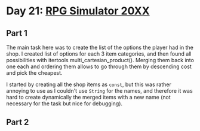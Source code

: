 # Day 21: [RPG Simulator 20XX](https://adventofcode.com/2015/day/21)

## Part 1

The main task here was to create the list of the options the player had in the shop. I created list of options for each 3 item categories, and then found all possibilities with itertools multi_cartesian_product(). Merging them back into one each and ordering them allows to go through them by descending cost and pick the cheapest.

I started by creating all the shop items as `const`, but this was rather annoying to use as I couldn't use `String` for the names, and therefore it was hard to create dynamically the merged items with a new name (not necessary for the task but nice for debugging).

## Part 2

